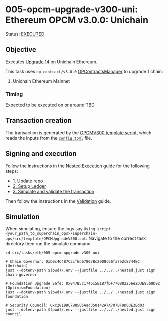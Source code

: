 # 005-opcm-upgrade-v300-uni: Ethereum OPCM v3.0.0: Unichain

Status: [EXECUTED](https://etherscan.io/tx/0xc74c5e0dddfa9e2d0fd5d902fb7b1aa4cc28ba034ebed7bf3a0aa3a8b8d21b20)

## Objective

Executes [Upgrade 14](https://gov.optimism.io/t/upgrade-proposal-14-isthmus-l1-contracts-mt-cannon/9796) on Unichain Ethereum.

This task uses `op-contract/v3.0.0` [OPContractsManager](https://github.com/ethereum-optimism/optimism/blob/op-contracts/v3.0.0-rc.2/packages/contracts-bedrock/src/L1/OPContractsManager.sol) to upgrade 1 chain:

1. Unichain Ethereum Mainnet

### Timing

Expected to be executed on or around TBD.

## Transaction creation

The transaction is generated by the [OPCMV300 template script](../../../template/OPCMUpgradeV300.sol),
which reads the inputs from the [`config.toml`](./config.toml) file.

## Signing and execution

Follow the instructions in the [Nested Execution](../../../NESTED.md) guide for the following steps:

- [1. Update repo](../../../NESTED.md#1-update-repo)
- [2. Setup Ledger](../../../NESTED.md#2-setup-ledger)
- [3. Simulate and validate the transaction](../../../NESTED.md#3-simulate-and-validate-the-transaction)

Then follow the instructions in the [Validation](./VALIDATION.md) guide.

## Simulation

When simulating, ensure the logs say `Using script <your_path_to_superchain_ops>/superchain-ops/src/template/OPCMUpgradeV300.sol`.
Navigate to the correct task directory then run the simulate command.

```
cd src/tasks/eth/005-opcm-upgrade-v300-uni

# Chain Governor: 0xb0c4C487C5cf6d67807Bc2008c66fa7e2cE744EC (Unichain)
just --dotenv-path $(pwd)/.env --justfile ../../../nested.just sign chain-governor

# Foundation Upgrade Safe: 0x847B5c174615B1B7fDF770882256e2D3E95b9D92 (OptimismFoundation)
just --dotenv-path $(pwd)/.env --justfile ../../../nested.just sign foundation

# Security Council: 0xc2819DC788505Aac350142A7A707BF9D03E3Bd03
just --dotenv-path $(pwd)/.env --justfile ../../../nested.just sign council
```
